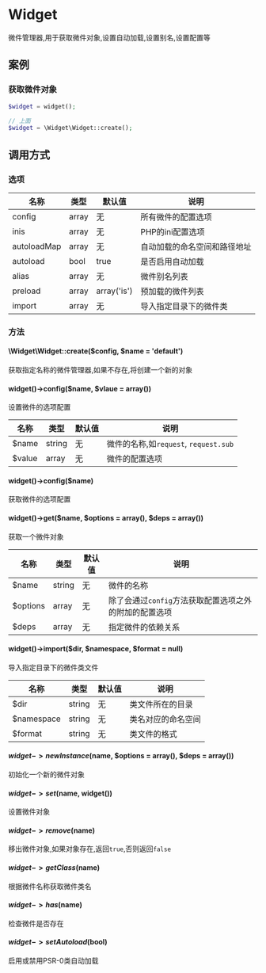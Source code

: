Widget
======

微件管理器,用于获取微件对象,设置自动加载,设置别名,设置配置等

案例
----

### 获取微件对象
```php
$widget = widget();

// 上面
$widget = \Widget\Widget::create();
```
调用方式
--------

### 选项

名称        | 类型   | 默认值        | 说明
------------|--------|---------------|------
config      | array  | 无            | 所有微件的配置选项
inis        | array  | 无            | PHP的ini配置选项
autoloadMap | array  | 无            | 自动加载的命名空间和路径地址
autoload    | bool   | true          | 是否启用自动加载
alias       | array  | 无            | 微件别名列表
preload     | array  | array('is')   | 预加载的微件列表
import      | array  | 无            | 导入指定目录下的微件类

### 方法

#### \Widget\Widget::create($config, $name = 'default')
获取指定名称的微件管理器,如果不存在,将创建一个新的对象

#### widget()->config($name, $vlaue = array())
设置微件的选项配置

名称        | 类型   | 默认值        | 说明
------------|--------|---------------|------
$name       | string | 无            | 微件的名称,如`request`, `request.sub`
$value      | array  | 无            | 微件的配置选项

#### widget()->config($name)
获取微件的选项配置

#### widget()->get($name, $options = array(), $deps = array())
获取一个微件对象

名称        | 类型   | 默认值        | 说明
------------|--------|---------------|------
$name       | string | 无            | 微件的名称
$options    | array  | 无            | 除了会通过`config`方法获取配置选项之外的附加的配置选项
$deps       | array  | 无            | 指定微件的依赖关系

#### widget()->import($dir, $namespace, $format = null)
导入指定目录下的微件类文件

名称        | 类型   | 默认值        | 说明
------------|--------|---------------|------
$dir        | string | 无            | 类文件所在的目录
$namespace  | string | 无            | 类名对应的命名空间
$format     | string | 无            | 类文件的格式

#### $widget->newInstance($name, $options = array(), $deps = array())
初始化一个新的微件对象

#### $widget->set($name, widget())
设置微件对象

#### $widget->remove($name)
移出微件对象,如果对象存在,返回`true`,否则返回`false`

#### $widget->getClass($name)
根据微件名称获取微件类名

#### $widget->has($name)
检查微件是否存在

#### $widget->setAutoload($bool)
启用或禁用PSR-0类自动加载
